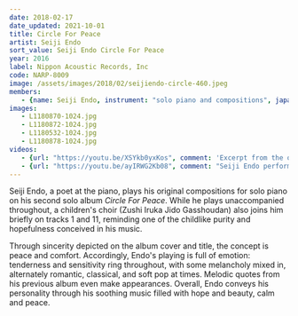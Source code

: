 ```yaml
---
date: 2018-02-17
date_updated: 2021-10-01
title: Circle For Peace
artist: Seiji Endo
sort_value: Seiji Endo Circle For Peace
year: 2016
label: Nippon Acoustic Records, Inc
code: NARP-8009
image: /assets/images/2018/02/seijiendo-circle-460.jpeg
members:
   - {name: Seiji Endo, instrument: "solo piano and compositions", japanese_name: 遠藤征志, url: "https://seiji-piano-endo.com/"}
images:
   - L1180870-1024.jpg
   - L1180872-1024.jpg
   - L1180532-1024.jpg
   - L1180878-1024.jpg
videos: 
   - {url: "https://youtu.be/XSYkb0yxKos", comment: 'Excerpt from the opening track on this album, "Circle For Peace"'}
   - {url: "https://youtu.be/ayIRWG2Kb08", comment: "Seiji Endo performing a solo piano piece from his previous album “Sakura Meditations” entitled “Bara No Sasayaki” (Whispers of a Rose) at the legendary Hot House jazz club in Tokyo"}
---
```

Seiji Endo, a poet at the piano, plays his original compositions for solo piano on his second solo album *Circle For Peace*. While he plays unaccompanied throughout, a children's choir (Zushi Iruka Jido Gasshoudan) also joins him briefly on tracks 1 and 11, reminding one of the childlike purity and hopefulness conceived in his music.

Through sincerity depicted on the album cover and title, the concept is peace and comfort. Accordingly, Endo's playing is full of emotion: tenderness and sensitivity ring throughout, with some melancholy mixed in, alternately romantic, classical, and soft pop at times. Melodic quotes from his previous album even make appearances. Overall, Endo conveys his personality through his soothing music filled with hope and beauty, calm and peace.

